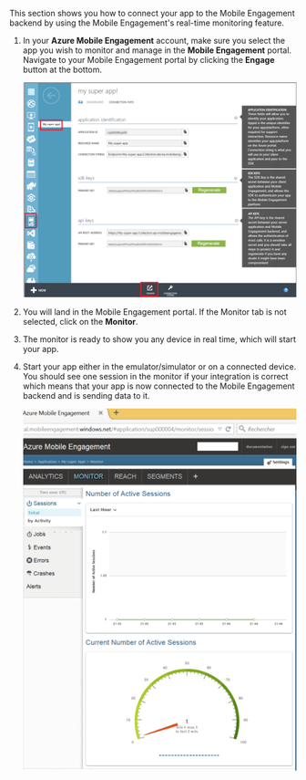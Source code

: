 This section shows you how to connect your app to the Mobile Engagement backend by using the Mobile Engagement's real-time monitoring feature. 

1. In your **Azure Mobile Engagement** account, make sure you select the app you wish to monitor and manage in the **Mobile Engagement** portal. Navigate to your Mobile Engagement portal by clicking the **Engage** button at the bottom. 

     ![](./media/mobile-engagement-connect-app-with-monitor/engage-button.png)

2. You will land in the Mobile Engagement portal. If the Monitor tab is not selected, click on the **Monitor**.

3. The monitor is ready to show you any device in real time, which will start your app.

4. Start your app either in the emulator/simulator or on a connected device. You should see one session in the monitor if your integration is correct which means that your app is now connected to the Mobile Engagement backend and is sending data to it.  

     ![](./media/mobile-engagement-connect-app-with-monitor/monitor.png)


